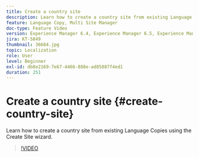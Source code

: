 ```yaml
---
title: Create a country site
description: Learn how to create a country site from existing Language Copies using the Create Site wizard.
feature: Language Copy, Multi Site Manager
doc-type: Feature Video
version: Experience Manager 6.4, Experience Manager 6.5, Experience Manager as a Cloud Service
jira: KT-5849
thumbnail: 36684.jpg
topic: Localization
role: User
level: Beginner
exl-id: db8e2169-7e67-4466-888e-ad85887f4ed1
duration: 251
---
```

# Create a country site {#create-country-site}

Learn how to create a country site from existing Language Copies using the Create Site wizard.

>[!VIDEO](https://video.tv.adobe.com/v/36684?quality=12&learn=on)
